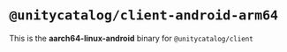 # `@unitycatalog/client-android-arm64`

This is the **aarch64-linux-android** binary for `@unitycatalog/client`
